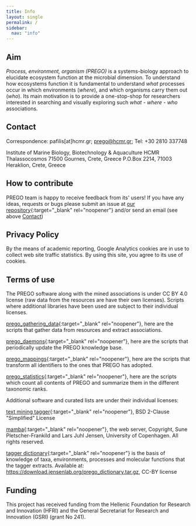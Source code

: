 ```yaml
---
title: Info
layout: single
permalink: /
sidebar:
  nav: "info"
---
```

## Aim

*Process, environment, organism (PREGO)* is a systems-biology approach to elucidate ecosystem function at the microbial dimension. 
To understand how ecosystems function it is fundamental to understand *what* processes occur in which environments (*where*), and which organisms carry them out (*who*).
Its main motivation is to provide a one-stop-shop for researchers interested in searching and visually exploring such *what - where - who* associations.

## Contact

Correspondence: pafilis[at]hcmr.gr; prego@hcmr.gr; Tel: +30 2810 337748

Institute of Marine Biology,
Biotechnology & Aquaculture
HCMR
Thalassocosmos
71500 Gournes, Crete, Greece
P.O.Box 2214, 71003 Heraklion, Crete, Greece

<!--
## How to cite

If you use PREGO in your research or analysis please cite:

Zafeiropoulos, H.; Paragkamian, S.; Ninidakis, S.; Pavlopoulos, GA.; Jensen, LJ.; Pafilis, E. PREGO: a literature and data-mining resource to associate microorganisms, biological processes, and environment types. Microorganisms 2021, 9, x. https://doi.org/10.3390/xxxx (submitted)
-->

## How to contribute

PREGO team is happy to receive feedback from its' users! If you have any ideas, 
requests or bugs please submit an issue at [our repository](https://github.com/evangelospafilis/prego_web_site/issues){:target="_blank" rel="noopener"}
and/or send an email (see above [Contact](#contact))

## Privacy Policy
By the means of academic reporting, Google Analytics cookies are in use to collect web site traffic statistics. By using this site, you agree to its use of cookies.

## Terms of use
The PREGO software along with the mined associations is under CC BY 4.0 license (raw data from the resources are have their own licenses). 
Scripts where additional libraries have been used are subject to their individual licenses.

[prego_gathering_data](https://github.com/lab42open-team/prego_gathering_data){:target="_blank" rel="noopener"}, here are the scripts that gather data from resources and extract associations.

[prego_daemons](https://github.com/lab42open-team/prego_daemons){:target="_blank" rel="noopener"}, here are the scripts that periodically update the PREGO knowledge base.

[prego_mappings](https://github.com/lab42open-team/prego_mappings){:target="_blank" rel="noopener"}, here are the scripts that transform all identifiers to the ones that PREGO has adopted.

[prego_statistics](https://github.com/lab42open-team/prego_statistics){:target="_blank" rel="noopener"}, here are the scripts which count all contents of PREGO and summarize them in the different taxonomic ranks.

Additional software and curated lists are under their individual licenses:

[text mining tagger](https://github.com/larsjuhljensen/tagger){:target="_blank" rel="noopener"}, BSD 2-Clause "Simplified" License

[mamba](https://github.com/larsjuhljensen/mamba){:target="_blank" rel="noopener"}, the web server, Copyright, Sune Pletscher-Frankild and Lars Juhl Jensen, University of Copenhagen. All rights reserved.

[tagger dictionary](https://download.jensenlab.org/){:target="_blank" rel="noopener"} is the basis of knowledge of taxa, environments, processes and molecular functions that the tagger extracts. Available at: https://download.jensenlab.org/prego_dictionary.tar.gz, CC-BY license

## Funding

This project has received funding from the Hellenic Foundation for Research and Innovation (HFRI) and the General Secretariat for Research and Innovation (GSRI) (grant No 241).
